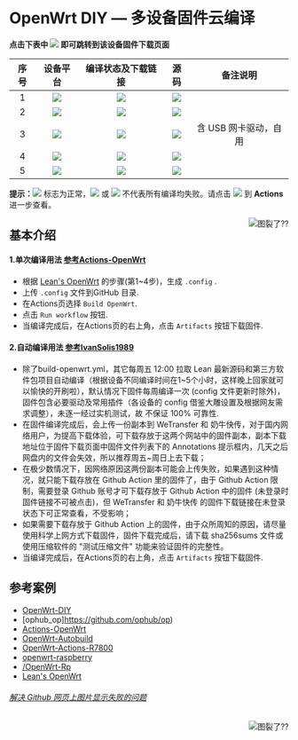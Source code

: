 
OpenWrt DIY — 多设备固件云编译
======================


<p align="center"></p>

**点击下表中 [![](https://img.shields.io/badge/设备-passing-32CD32.svg)](https://github.com/dreamskr/OpenWrt-DIY/actions) 即可跳转到该设备固件下载页面** 

|    序号   |     设备平台     |   编译状态及下载链接 |   源码   | 备注说明   |
| :-----------------: | :-------------: |:-----------------: | :-----------------: |  :-----------------: | 
| 1 |   [![](https://img.shields.io/badge/OpenWrt-x86_64_(64位)-FFFFFF.svg)](https://github.com/dreamskr/OpenWrt-DIY/actions?query=workflow%3A%22Build+X86%2864bit%29+OpenWrt%22)    | [![](https://github.com/dreamskr/OpenWrt-DIY/workflows/Build%20X86(64bit)%20OpenWrt/badge.svg)](https://github.com/dreamskr/OpenWrt-DIY/actions?query=workflow%3A%22Build+X86%2864bit%29+OpenWrt%22) |[![](https://img.shields.io/badge/Lean-源码-orange.svg)](https://github.com/coolsnowwolf/lede) |  |  
| 2 |    [![](https://img.shields.io/badge/OpenWrt-x86_(32位)-FFFFFF.svg)](https://github.com/dreamskr/OpenWrt-DIY/actions?query=workflow%3A%22Build+X86%2832bit%29+OpenWrt%22)     |[![](https://github.com/dreamskr/OpenWrt-DIY/workflows/Build%20X86(32bit)%20OpenWrt/badge.svg)](https://github.com/dreamskr/OpenWrt-DIY/actions?query=workflow%3A%22Build+X86%2832bit%29+OpenWrt%22) |[![](https://img.shields.io/badge/Lean-源码-orange.svg)](https://github.com/coolsnowwolf/lede) | | 
| 3 |    [![](https://img.shields.io/badge/OpenWrt-树莓派_4B-FFFFFF.svg)](https://github.com/dreamskr/OpenWrt-DIY/actions?query=workflow%3A%22Build+RaspBerryPi4+OpenWrt%22)    | [![](https://github.com/dreamskr/OpenWrt-DIY/workflows/Build%20RaspBerryPi4%20OpenWrt/badge.svg)](https://github.com/dreamskr/OpenWrt-DIY/actions?query=workflow%3A%22Build+RaspBerryPi4+OpenWrt%22)  |[![](https://img.shields.io/badge/Lean-源码-orange.svg)](https://github.com/coolsnowwolf/lede)  | 含 USB 网卡驱动，自用 |
| 4|     [![](https://img.shields.io/badge/OpenWrt-网件_R7800-FFFFFF.svg)](https://github.com/dreamskr/OpenWrt-DIY/actions?query=workflow%3A%22Build+Netgear+R7800+OpenWrt%22)   | [![](https://github.com/dreamskr/OpenWrt-DIY/workflows/Build%20Netgear%20R7800%20OpenWrt/badge.svg)](https://github.com/dreamskr/OpenWrt-DIY/actions?query=workflow%3A%22Build+Netgear+R7800+OpenWrt%22) |[![](https://img.shields.io/badge/Lean-源码-orange.svg)](https://github.com/coolsnowwolf/lede) |   |
| 5|     [![](https://img.shields.io/badge/OpenWrt-网件_wndr3800-FFFFFF.svg)](https://github.com/dreamskr/OpenWrt-DIY/actions?query=workflow%3A%22Build+Netgear+wndr3800+OpenWrt%22)   | [![](https://github.com/dreamskr/OpenWrt-DIY/workflows/Build%20Netgear%20wndr3800%20OpenWrt/badge.svg)](https://github.com/dreamskr/OpenWrt-DIY/actions?query=workflow%3A%22Build+Netgear+Wndr3800+OpenWrt%22)  |[![](https://img.shields.io/badge/Lean-源码-orange.svg)](https://github.com/coolsnowwolf/lede) |   |

**提示：**[![](https://img.shields.io/badge/设备-passing-32CD32.svg)](https://github.com/dreamskr/OpenWrt-DIY/actions) 标志为正常，[![](https://img.shields.io/badge/设备-failing-DC143C.svg)](https://github.com/dreamskr/OpenWrt-DIY/actions) 或 [![](https://img.shields.io/badge/设备-no_status-A9A9A9.svg)](https://github.com/dreamskr/OpenWrt-DIY/actions) 不代表所有编译均失败。请点击 [![](https://img.shields.io/badge/设备-状态-32CD32.svg)](https://github.com/dreamskr/OpenWrt-DIY/actions) 到 **Actions** 进一步查看。

<a href="#readme">
    <img src="https://img.shields.io/badge/-返回顶部-orange.svg" alt="图裂了??" title="返回顶部" align="right"/>
</a>

## 基本介绍

#### 1.单次编译用法 [参考Actions-OpenWrt](https://github.com/P3TERX/Actions-OpenWrt)
- 根据 [Lean's OpenWrt](https://github.com/coolsnowwolf/lede) 的步骤(第1~4步)，生成 `.config` . 
- 上传 `.config` 文件到GitHub 目录.
- 在Actions页选择 `Build OpenWrt`.
- 点击 `Run workflow` 按钮.
- 当编译完成后，在Actions页的右上角，点击 `Artifacts` 按钮下载固件.

#### 2.自动编译用法 [参考IvanSolis1989](https://github.com/IvanSolis1989/OpenWrt-DIY)
- 除了build-openwrt.yml，其它每周五 12:00 拉取 Lean 最新源码和第三方软件包项目自动编译（根据设备不同编译时间在1~5个小时，这样晚上回家就可以愉快的开刷啦），默认情况下固件每周编译一次 (config 文件更新时除外)，固件包含必要驱动及常用插件（各设备的 config 借鉴大雕设置及根据网友需求调整），未逐一经过实机测试，故 不保证 100% 可靠性. 
- 在固件编译完成后，会上传一份副本到 WeTransfer 和 奶牛快传，对于国内网络用户，为提高下载体验，可下载存放于这两个网站中的固件副本，副本下载地址位于固件下载页面中固件文件列表下的 Annotations 提示框内，几天之后网盘内的文件会失效，所以推荐周五~周日上去下载；
- 在极少数情况下，因网络原因这两份副本可能会上传失败，如果遇到这种情况，就只能下载存放在 Github Action 里的固件了，由于 Github Action 限制，需要登录 Github 账号才可下载存放于 Github Action 中的固件 (未登录时固件链接不可被点击)，但 WeTransfer 和 奶牛快传 的固件下载链接在未登录状态下可正常查看，不受影响；
- 如果需要下载存放于 Github Action 上的固件，由于众所周知的原因，请尽量使用科学上网方式下载固件，固件下载完成后，请下载 sha256sums 文件或使用压缩软件的 "测试压缩文件" 功能来验证固件的完整性。
- 当编译完成后，在Actions页的右上角，点击 `Artifacts` 按钮下载固件.


## 参考案例
 
- [OpenWrt-DIY](https://github.com/IvanSolis1989/OpenWrt-DIY)
- [ophub_op]https://github.com/ophub/op)
- [Actions-OpenWrt](https://github.com/MrH723/Actions-OpenWrt)
- [OpenWrt-Autobuild](https://github.com/vgist/OpenWrt-Autobuild)
- [OpenWrt-Actions-R7800](https://github.com/ClayMoreBoy/OpenWrt-Actions-R7800)
- [openwrt-raspberry](https://github.com/felix-fly/openwrt-raspberry)
- [/OpenWrt-Rp](https://github.com/SuLingGG/OpenWrt-Rpi)
- [Lean's OpenWrt](https://github.com/coolsnowwolf/lede)


###### [解决 Github 网页上图片显示失败的问题](https://blog.csdn.net/qq_38232598/article/details/91346392)

<a href="#readme">
    <img src="https://img.shields.io/badge/-返回顶部-orange.svg" alt="图裂了??" title="返回顶部" align="right"/>
</a>
